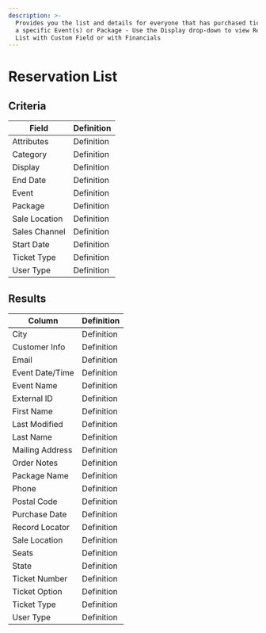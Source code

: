 ```yaml
---
description: >-
  Provides you the list and details for everyone that has purchased tickets for
  a specific Event(s) or Package - Use the Display drop-down to view Reservation
  List with Custom Field or with Financials
---
```


# Reservation List

## Criteria

| **Field** | **Definition** |
| --- | --- |
| Attributes | Definition |
| Category | Definition |
| Display | Definition |
| End Date | Definition |
| Event | Definition |
| Package | Definition |
| Sale Location | Definition |
| Sales Channel | Definition |
| Start Date | Definition |
| Ticket Type | Definition |
| User Type | Definition |

## Results

| **Column** | **Definition** |
| --- | --- |
| City | Definition |
| Customer Info | Definition |
| Email | Definition |
| Event Date/Time | Definition |
| Event Name | Definition |
| External ID | Definition |
| First Name | Definition |
| Last Modified | Definition |
| Last Name | Definition |
| Mailing Address | Definition |
| Order Notes | Definition |
| Package Name | Definition |
| Phone | Definition |
| Postal Code | Definition |
| Purchase Date | Definition |
| Record Locator | Definition |
| Sale Location | Definition |
| Seats | Definition |
| State | Definition |
| Ticket Number | Definition |
| Ticket Option | Definition |
| Ticket Type | Definition |
| User Type | Definition |

